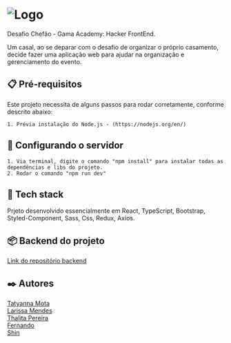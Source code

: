 # ![Logo](logotipo2.png)

Desafio Chefão - Gama Academy: Hacker FrontEnd.

Um casal, ao se deparar com o desafio de organizar o próprio casamento, decide fazer uma aplicação web para 
ajudar na organização e gerenciamento do evento.

## 📋 Pré-requisitos

Este projeto necessita de alguns passos para rodar corretamente, conforme descrito abaixo:

    1. Prévia instalação do Node.js - (https://nodejs.org/en/) 
   
## 🔧 Configurando o servidor

    1. Via terminal, digite o comando "npm install" para instalar todas as dependências e libs do projeto.
    2. Rodar o comando "npm run dev"

## :floppy_disk: Tech stack

Prjeto desenvolvido essencialmente em React, TypeScript, Bootstrap, Styled-Component, Sass, Css, Redux, Axios.



## 📦 Backend do projeto

[Link do repositório backend](https://github.com/giordanocassini/event_planner)


 ## ✒️ Autores

[Tatyanna Mota](https://github.com/tatymota)<br/>
[Larissa Mendes](https://github.com/annalare/)<br/>
[Thalita Pereira](https://github.com/pereirathalita)<br/>
[Fernando](https://github.com/froyalt)<br/>
[Shin](https://github.com/shinkr99)<br/>


